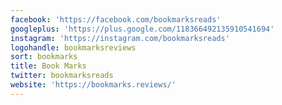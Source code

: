 ```yaml
---
facebook: 'https://facebook.com/bookmarksreads'
googleplus: 'https://plus.google.com/118366492135910541694'
instagram: 'https://instagram.com/bookmarksreads'
logohandle: bookmarksreviews
sort: bookmarks
title: Book Marks
twitter: bookmarksreads
website: 'https://bookmarks.reviews/'
---
```

